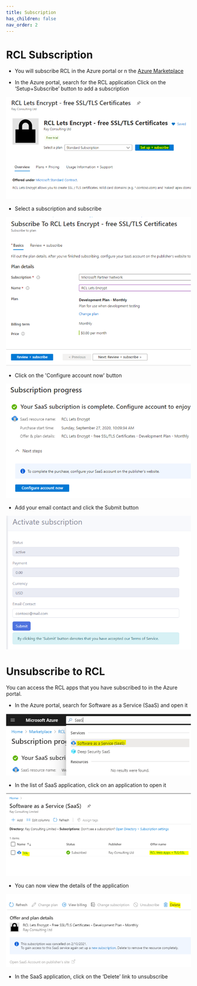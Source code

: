 ```yaml
---
title: Subscription
has_children: false
nav_order: 2
---
```


# RCL Subscription

- You will subscribe RCL in the Azure portal or n the [Azure Marketplace](https://azuremarketplace.microsoft.com/en-us/marketplace/apps/rayconsulting.002?tab=overview)

- In the Azure portal, search for the RCL application
Click on the ‘Setup+Subscribe’ button to add a subscription

![image](../images/subscription/marketplace-subscribe.png)

- Select a subscription and subscribe

![image](../images/subscription/review.png)

- Click on the 'Configure account now' button

![image](../images/subscription/configure.png)

- Add your email contact and click the Submit button

![image](../images/subscription/configure-rcl.png)

# Unsubscribe to RCL 

You can access the RCL apps that you have subscribed to in the Azure portal.

- In the Azure portal, search for Software as a Service (SaaS) and open it

![image](../images/subscription/subscribe-saas-open.png)

- In the list of SaaS application, click on an application to open it

![image](../images/subscription/subscribe-saas-apps.png)

- You can now view the details of the application


![image](../images/subscription/unsubscribe.PNG)

- In the SaaS application, click on the ‘Delete’ link to unsubscribe







